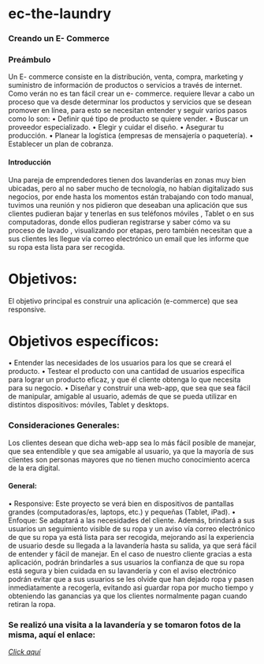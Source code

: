 # ec-the-laundry

### Creando un E- Commerce 
### Preámbulo
Un E- commerce consiste en la distribución, venta, compra, marketing y suministro de información de productos o servicios a través de internet.  Como verán no es tan fácil crear un e- commerce. requiere llevar a cabo un proceso que va desde determinar los productos y servicios que se desean promover en línea, para esto se necesitan entender y seguir varios pasos como lo son:
•	Definir qué tipo de producto se quiere vender.
•	Buscar un proveedor especializado.
•	Elegir y cuidar el diseño.
•	Asegurar tu producción.
•	Planear la logística (empresas de mensajería o paquetería).
•	Establecer un plan de cobranza.
#### Introducción
Una pareja de emprendedores tienen dos lavanderías en zonas muy bien ubicadas, pero al no saber mucho de tecnología, no habían digitalizado sus negocios, por ende hasta los momentos están trabajando con todo manual, tuvimos una reunión y nos pidieron que deseaban una aplicación  que sus clientes pudieran bajar y tenerlas en sus teléfonos móviles , Tablet o en sus computadoras, donde ellos pudieran registrarse y saber cómo va su proceso de lavado , visualizando por etapas, pero también necesitan que a sus clientes les llegue vía correo electrónico un email que les informe que su ropa esta lista para ser recogida. 

# Objetivos:

El objetivo principal es construir una aplicación (e-commerce) que sea responsive.

# Objetivos específicos:
•	Entender las necesidades de los usuarios para los que se creará el producto.
•	Testear el producto con una cantidad de usuarios específica para lograr un producto eficaz, y que él cliente obtenga lo que necesita para su negocio.
•	Diseñar y construir una web-app, que sea que sea fácil de manipular, amigable al usuario, además de que se pueda utilizar en distintos dispositivos: móviles, Tablet y desktops.
### Consideraciones Generales:
Los clientes desean que dicha web-app sea lo más fácil posible de manejar, que sea entendible y que sea amigable al usuario, ya que la mayoría de sus clientes son personas mayores que no tienen mucho conocimiento acerca de la era digital.

#### General:
•	Responsive: Este proyecto se verá bien en dispositivos de pantallas grandes (computadoras/es, laptops, etc.) y pequeñas (Tablet, iPad).
•	Enfoque: Se adaptará a las necesidades del cliente. Además, brindará a sus usuarios un seguimiento visible de su ropa y un aviso vía correo electrónico de que su ropa ya está lista para ser recogida, mejorando así la experiencia de usuario desde su llegada a la lavandería hasta su salida, ya que será fácil de entender y fácil de manejar. En el caso de nuestro cliente gracias a esta aplicación, podrán brindarles a sus usuarios la confianza de que su ropa está segura y bien cuidada en su lavandería y con el aviso electrónico podrán evitar que a sus usuarios se les olvide que han dejado ropa y pasen inmediatamente a recogerla, evitando asi guardar ropa por mucho tiempo y obteniendo las ganancias ya que los clientes normalmente pagan cuando retiran la ropa.

### Se realizó una visita a la lavandería y se tomaron fotos de la misma, aquí el enlace:
[_Click aquí_](https://drive.google.com/drive/folders/1LhUJh1aGiIx_UQ0MzhEPiti-BEitNlTf?usp=sharing)

